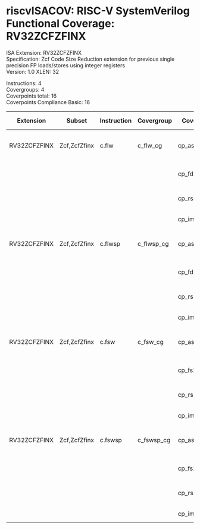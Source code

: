 # riscvISACOV: RISC-V SystemVerilog Functional Coverage: RV32ZCFZFINX

ISA Extension: RV32ZCFZFINX  
Specification: Zcf Code Size Reduction extension for previous single precision FP loads/stores using integer registers  
Version:       1.0
XLEN:          32 

Instructions:  4  
Covergroups:   4  
Coverpoints total:   16  
Coverpoints Compliance Basic:  16  

| Extension | Subset | Instruction| Covergroup | Coverpoint     | Coverpoint Description | Coverpoint Level  |
| ----------| ------ | ---------- | ---------- | -------------- | ---------------------- | ----------------- |
| RV32ZCFZFINX          |   Zcf,ZcfZfinx |      c.flw |    c_flw_cg | cp_asm_count | Number of times instruction is executed | Compliance Basic
|                       |                |            |             |      cp_fdp | FD (FPR) register assignment | Compliance Basic
|                       |                |            |             |     cp_rs1p | RS1 (GPR) register assignment | Compliance Basic
|                       |                |            |             | cp_imm_sign | Immediate value sign | Compliance Basic
| RV32ZCFZFINX          |   Zcf,ZcfZfinx |    c.flwsp |  c_flwsp_cg | cp_asm_count | Number of times instruction is executed | Compliance Basic
|                       |                |            |             |      cp_fdp | FD (FPR) register assignment | Compliance Basic
|                       |                |            |             |     cp_rs1p | RS1 (GPR) register assignment | Compliance Basic
|                       |                |            |             | cp_imm_sign | Immediate value sign | Compliance Basic
| RV32ZCFZFINX          |   Zcf,ZcfZfinx |      c.fsw |    c_fsw_cg | cp_asm_count | Number of times instruction is executed | Compliance Basic
|                       |                |            |             |     cp_fs2p | FS2 (FPR) register assignment | Compliance Basic
|                       |                |            |             |     cp_rs1p | RS1 (GPR) register assignment | Compliance Basic
|                       |                |            |             | cp_imm_sign | Immediate value sign | Compliance Basic
| RV32ZCFZFINX          |   Zcf,ZcfZfinx |    c.fswsp |  c_fswsp_cg | cp_asm_count | Number of times instruction is executed | Compliance Basic
|                       |                |            |             |     cp_fs2p | FS2 (FPR) register assignment | Compliance Basic
|                       |                |            |             |     cp_rs1p | RS1 (GPR) register assignment | Compliance Basic
|                       |                |            |             | cp_imm_sign | Immediate value sign | Compliance Basic



